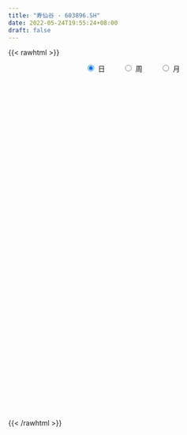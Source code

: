 ```yaml
---
title: "寿仙谷 - 603896.SH"
date: 2022-05-24T19:55:24+08:00
draft: false
---
```

{{< rawhtml >}}
    <div style="text-align: center">
        <label style="padding: 1rem;"><input style="margin-right: .5rem" type="radio" name="period" value="D" checked onclick="period_change(this)">日</label>
        <label style="padding: 1rem;"><input style="margin-right: .5rem" type="radio" name="period" value="W" onclick="period_change(this)">周</label>
        <label style="padding: 1rem;"><input style="margin-right: .5rem" type="radio" name="period" value="M" onclick="period_change(this)">月</label>
    </div>
    <div id="chart" style="height: 700px;"></div> 
    <script type="text/javascript">
        const D_v = [21038.14,14857.88,19804.87,9973.92,6530.99,8588.0,7435.3,7720.34,8377.67,26508.15,17517.61,12315.7,16897.78,13614.34,11119.36,11821.42,10082.28,9454.04,9178.13,7139.14,14518.01,9805.04,8668.85,9648.4,4405.68,5917.0,6183.08,4663.58,7151.41,11722.61,5922.0,21732.86,9904.08,38477.81,47360.59,33962.17,22218.57,30523.62,17806.87,30607.31,10136.1,12586.44,13497.65,11723.12,12598.47,16879.1,20312.58,32651.93,16925.25,15408.39,13194.82,16748.8,32709.37,18584.45,16212.2,16061.43,10084.18,9370.45,13820.94,12510.62,12892.08,8193.13,13985.91,12064.42,14930.0,9656.14,8881.92,11334.84,10402.05,4210.0,3950.0,6250.33,5882.21,13457.64,13028.72,6962.29,9255.85,12803.6,8585.6,4288.61,11464.96,9044.98,8424.0,7404.47,5882.14,12188.27,6751.48,8118.35,6839.0,8840.0,7349.22,4173.84,3146.82,4852.29,4844.35,6821.09,5189.07,3871.46,4735.85,5339.4,4447.57,5942.07,3425.63,7037.96,8817.65,5277.4,7514.15,4107.76,4861.0,6750.27,3692.37,2685.0,6394.68,19494.21,24714.22,16619.42,6731.29,8503.0,10371.42,5643.58,6993.0,4406.85,5247.0,5977.34,11764.26,12961.35,6632.89,17411.26,11406.77,8143.68,8451.33,9332.0,20793.68,7798.27,16386.94,10929.53,9118.59,18145.01,11359.96,14773.48,14449.51,16244.98,73296.03,72429.69,41972.91,40732.93,28900.26,17829.33,22634.81,41477.99,23653.88,23389.21,37362.79,35830.84,18914.46,15927.23,21241.42,39572.05,43795.57,68333.75,29492.59,28091.34,23393.42,28795.82,37895.55,21130.77,44164.56,24833.36,15614.05,25939.51,21536.11,24122.59,16281.74,14949.61,14284.12,14604.25,10881.33,24346.99,22373.25,12951.56,39113.53,16307.95,21457.33,11624.97,11624.79,8332.0,9961.17,10436.96,14206.67,18604.21,15171.82,17439.89,13085.39,11199.22,10516.0,15615.57,13096.85,20108.42,13834.79,21815.55,18104.46,17330.75,14075.0,9356.92,19850.58,19179.16,13743.88,9039.78,12560.75,11915.5,11993.35,11736.62,14979.91,8912.19,56044.19,26152.01,29660.53,37565.52,33933.33,43342.46,30212.8,20486.92,19747.65,10222.0,10739.05,12593.77,14661.4,10481.57,10170.52,17578.0,12964.0,17605.33,22027.45,16323.3,26734.31,27670.61,21203.11,16273.2,14114.66,13988.67,14989.74,12219.35,9459.3,8794.44,15171.96,9201.0,19066.04,16766.94,15972.06,13469.0]
const D_histogram = [0.0,0.016445812,0.0201615927,0.0093333663,-0.0233576205,-0.0572187698,-0.0937114164,-0.1322540221,-0.0970138465,0.0068922085,0.0433557231,0.0602091746,0.0536292224,0.0724384978,0.0667877978,0.1085807105,0.1087170437,0.0704656572,0.028983942,-0.0035624909,-0.0382838911,-0.0617078324,-0.0747804126,-0.1349137927,-0.150865608,-0.1790693031,-0.1554893235,-0.1389309727,-0.1602166311,-0.1069553168,-0.0987156262,0.0082615143,0.079128941,0.3283164791,0.5172182071,0.5883294947,0.5199165424,0.5042999786,0.4142307373,0.2468119246,0.1182596387,-0.008818601,-0.0504336364,-0.0604362261,-0.0729370074,-0.0013045643,0.0650638222,0.1742831435,0.1951097118,0.2043074985,0.1574055211,0.1157318168,0.1551989409,0.1537561734,0.2253144481,0.2509334221,0.206276664,0.1379503957,0.1825003404,0.1648595377,0.1279330901,0.1060899996,0.0805642293,0.0060214598,-0.1834186604,-0.3024228375,-0.3671605684,-0.4587486673,-0.4304930653,-0.3990975614,-0.3926354501,-0.3501908341,-0.2987452985,-0.2730302454,-0.3324531948,-0.3590414313,-0.4323986319,-0.441532131,-0.4491314522,-0.4320109676,-0.2914575796,-0.1415075463,-0.0455364663,0.0506032506,0.0721322744,0.1598373885,0.2074772486,0.2538381596,0.1898130875,0.1629085128,0.0767082878,0.0380968791,0.0127433391,-0.0074676321,-0.0495440703,-0.1036448989,-0.1149850287,-0.1337667534,-0.117632677,-0.0770008358,-0.038923174,-0.0132882756,0.0179122656,-0.0122546531,-0.0377946947,-0.0085937519,0.050853898,0.0941185156,0.0615779171,-0.0022323762,-0.0044342294,-0.0400095349,-0.0071163681,0.1480318493,0.3643167003,0.4299775194,0.442756777,0.4647460422,0.4928487045,0.421354727,0.3782913609,0.3391267623,0.291560614,0.2156686186,0.0859424109,0.0433121622,0.0254991722,0.0547493063,-0.003032225,-0.0478717633,-0.1204304373,-0.1284272477,-0.0946078385,-0.1165463283,-0.0450199534,0.0144329198,0.0140292414,0.0245992467,0.0459044169,-0.0230097928,-0.0382312228,-0.0099795165,0.2891218827,0.5106283224,0.7683652114,0.8344372797,0.7590576773,0.6629725791,0.6244441153,0.6583254179,0.6545431089,0.6245840632,0.6326099096,0.5138862196,0.4445770851,0.3514241574,0.1708274691,0.2329563926,0.2398548242,0.4620309673,0.3941769985,0.3329057842,0.1148404722,-0.0671626522,-0.1753872327,-0.305324287,-0.6360067629,-0.7399616884,-0.8357092034,-0.9678899037,-1.0123009857,-1.0825800998,-1.1112289213,-1.0848612589,-1.0701450197,-1.0291552076,-0.9900078521,-0.7865233045,-0.6210123032,-0.4591217372,-0.1288892474,0.0549901279,-0.0279141373,-0.0445182063,-0.0441217835,-0.0112919947,-0.0600225878,-0.0001908533,0.0237176927,-0.0814962481,-0.0864418515,-0.0995607119,-0.0071213983,0.0668780634,0.1074192348,0.233109361,0.265926508,0.2943657855,0.2751415115,0.0604973859,-0.0702359516,-0.0775446293,-0.0701127357,-0.1436544347,-0.3779998361,-0.5800103636,-0.5686001667,-0.4654820158,-0.2805098435,-0.0973245526,0.060043463,0.169869009,0.2916147016,0.3378419319,0.5894511671,0.6297865283,0.6975228804,0.7945237649,0.7504470477,0.4092238393,0.0914390922,-0.2277514966,-0.2982753537,-0.4191612044,-0.4762522117,-0.634145664,-0.6980789504,-0.7313624588,-0.741385404,-0.8775654591,-0.9490241433,-1.0920704037,-1.0383404798,-0.9115028569,-0.591528243,-0.302494291,-0.0256175324,0.1908927849,0.3309782557,0.4616511296,0.4521631114,0.4570382067,0.4217553322,0.4528116238,0.4194033326,0.3425562429,0.29150803,0.3020376906,0.3690680813,0.2661313693]
const D_fast = [0.0,0.020557265,0.0293134439,0.0208185591,-0.0177118328,-0.0658776746,-0.1257981753,-0.1974042865,-0.1864175726,-0.0807884654,-0.0334860201,-0.0015802749,0.0052470785,0.0421659784,0.0532122278,0.1221503181,0.1494659122,0.12883094,0.0945952103,0.0611581547,0.0168657818,-0.0219851176,-0.053752801,-0.1476146292,-0.2012828465,-0.2742538675,-0.2895462187,-0.3077206111,-0.3690604272,-0.3425379421,-0.3589771581,-0.249934639,-0.1592849771,0.1719816808,0.4901879606,0.7083816219,0.7699478052,0.880406236,0.8938946791,0.7881788475,0.6891914713,0.5599085814,0.5056851368,0.4805734906,0.4498384574,0.5211447595,0.6037791015,0.7565692087,0.8261732049,0.8864478662,0.8788972691,0.8661565189,0.9444233783,0.9814196542,1.1093065409,1.1976588704,1.2045712783,1.1707326089,1.2609076388,1.2844817204,1.2795385454,1.2842179548,1.2788332418,1.2057958372,0.9705010519,0.7758911655,0.6193632924,0.4130880267,0.3337203624,0.265341476,0.1736447248,0.1285416323,0.1053008432,0.062758335,-0.0797779132,-0.1961265074,-0.3775833661,-0.4970998979,-0.6169820821,-0.7078643395,-0.6401753463,-0.5256021996,-0.4410152363,-0.3322247067,-0.2926626142,-0.164998153,-0.0654889808,0.0443314701,0.0277596699,0.0415822234,-0.0254409296,-0.0545281186,-0.0766958238,-0.098773703,-0.1532361588,-0.2332482121,-0.2733345991,-0.3255580122,-0.338832105,-0.3174504727,-0.2891036045,-0.2667907749,-0.2311121674,-0.2643427494,-0.2993314646,-0.2722789598,-0.2001178354,-0.1333235889,-0.1504697081,-0.2148380954,-0.218148506,-0.2637261952,-0.2326121204,-0.0404559408,0.2669080853,0.4400632843,0.5635317361,0.7017075119,0.8530223503,0.8868670545,0.9383765287,0.9839936207,1.0093176258,0.9873427851,0.8791021802,0.847299972,0.835861775,0.8787992357,0.8202596482,0.7634521691,0.6607858858,0.6206822634,0.630849713,0.5797746411,0.6400460277,0.7031071308,0.7062107628,0.7229305797,0.7557118542,0.6810451962,0.6562659606,0.6820227878,1.0534046577,1.4025681779,1.8523963697,2.127077758,2.2414625749,2.3111206215,2.4287031866,2.6271658437,2.7870193118,2.9132062819,3.0793846057,3.0891324707,3.1309676074,3.125670719,2.987780898,3.1081489197,3.1750110572,3.5126949422,3.543385223,3.5653404548,3.3759852608,3.1771914734,3.0251200847,2.8188519587,2.329167792,2.0402224445,1.7355476286,1.3613944524,1.0639081239,0.7229839848,0.416527933,0.1716802807,-0.0811397351,-0.2974387248,-0.5057933324,-0.4989396109,-0.4886816854,-0.4415715536,-0.1435613757,0.0540655315,-0.035817268,-0.0635508886,-0.0741849116,-0.0441781216,-0.1079143616,-0.0481303404,-0.0182923712,-0.143880374,-0.1704364403,-0.2084454787,-0.1177865147,-0.0270675371,0.040328443,0.2242959095,0.3235946834,0.4256254074,0.4751865112,0.2756667321,0.1273744067,0.1006795717,0.0905832813,-0.0188720263,-0.3477173867,-0.6947305051,-0.82547035,-0.838722703,-0.7238779916,-0.5650238389,-0.3926449575,-0.2403521592,-0.0457027912,0.0849849221,0.4839569491,0.6817389423,0.9238560146,1.2194878403,1.363022885,1.1241056365,0.8291806624,0.4530521994,0.3079595039,0.0822833521,-0.0938707082,-0.4103005764,-0.6487536004,-0.8648777236,-1.0602470198,-1.4158184397,-1.7245331596,-2.140597021,-2.346452217,-2.4474903083,-2.2753977552,-2.061987376,-1.7915150005,-1.5272814869,-1.3044514522,-1.0583657959,-0.9548130362,-0.8356783893,-0.7655224307,-0.6212632332,-0.5498206912,-0.5410287202,-0.5191999256,-0.4331608423,-0.2738634313,-0.310267301]
const D_slow = [0.0,0.004111453,0.0091518512,0.0114851927,0.0056457876,-0.0086589048,-0.0320867589,-0.0651502644,-0.0894037261,-0.0876806739,-0.0768417432,-0.0617894495,-0.0483821439,-0.0302725194,-0.01357557,0.0135696076,0.0407488685,0.0583652828,0.0656112683,0.0647206456,0.0551496729,0.0397227148,0.0210276116,-0.0127008366,-0.0504172385,-0.0951845643,-0.1340568952,-0.1687896384,-0.2088437962,-0.2355826253,-0.2602615319,-0.2581961533,-0.2384139181,-0.1563347983,-0.0270302465,0.1200521272,0.2500312628,0.3761062574,0.4796639417,0.5413669229,0.5709318326,0.5687271823,0.5561187732,0.5410097167,0.5227754648,0.5224493238,0.5387152793,0.5822860652,0.6310634931,0.6821403677,0.721491748,0.7504247022,0.7892244374,0.8276634808,0.8839920928,0.9467254483,0.9982946143,1.0327822132,1.0784072983,1.1196221827,1.1516054553,1.1781279552,1.1982690125,1.1997743774,1.1539197123,1.078314003,0.9865238609,0.871836694,0.7642134277,0.6644390374,0.5662801749,0.4787324663,0.4040461417,0.3357885804,0.2526752816,0.1629149238,0.0548152659,-0.0555677669,-0.1678506299,-0.2758533718,-0.3487177667,-0.3840946533,-0.3954787699,-0.3828279573,-0.3647948887,-0.3248355415,-0.2729662294,-0.2095066895,-0.1620534176,-0.1213262894,-0.1021492175,-0.0926249977,-0.0894391629,-0.0913060709,-0.1036920885,-0.1296033132,-0.1583495704,-0.1917912588,-0.221199428,-0.240449637,-0.2501804305,-0.2535024994,-0.249024433,-0.2520880962,-0.2615367699,-0.2636852079,-0.2509717334,-0.2274421045,-0.2120476252,-0.2126057193,-0.2137142766,-0.2237166603,-0.2254957524,-0.18848779,-0.097408615,0.0100857649,0.1207749591,0.2369614697,0.3601736458,0.4655123276,0.5600851678,0.6448668584,0.7177570118,0.7716741665,0.7931597692,0.8039878098,0.8103626028,0.8240499294,0.8232918732,0.8113239323,0.781216323,0.7491095111,0.7254575515,0.6963209694,0.6850659811,0.688674211,0.6921815214,0.698331333,0.7098074373,0.7040549891,0.6944971834,0.6920023042,0.7642827749,0.8919398555,1.0840311584,1.2926404783,1.4824048976,1.6481480424,1.8042590712,1.9688404257,2.1324762029,2.2886222187,2.4467746961,2.575246251,2.6863905223,2.7742465616,2.8169534289,2.8751925271,2.9351562331,3.0506639749,3.1492082245,3.2324346706,3.2611447886,3.2443541256,3.2005073174,3.1241762457,2.9651745549,2.7801841328,2.571256832,2.3292843561,2.0762091096,1.8055640847,1.5277568544,1.2565415396,0.9890052847,0.7317164828,0.4842145198,0.2875836936,0.1323306178,0.0175501835,-0.0146721283,-0.0009245964,-0.0079031307,-0.0190326823,-0.0300631281,-0.0328861268,-0.0478917738,-0.0479394871,-0.0420100639,-0.0623841259,-0.0839945888,-0.1088847668,-0.1106651164,-0.0939456005,-0.0670907918,-0.0088134515,0.0576681755,0.1312596218,0.2000449997,0.2151693462,0.1976103583,0.178224201,0.160696017,0.1247824084,0.0302824493,-0.1147201416,-0.2568701832,-0.3732406872,-0.4433681481,-0.4676992862,-0.4526884205,-0.4102211682,-0.3373174928,-0.2528570098,-0.105494218,0.051952414,0.2263331341,0.4249640754,0.6125758373,0.7148817971,0.7377415702,0.680803696,0.6062348576,0.5014445565,0.3823815036,0.2238450876,0.04932535,-0.1335152647,-0.3188616157,-0.5382529805,-0.7755090163,-1.0485266173,-1.3081117372,-1.5359874514,-1.6838695122,-1.759493085,-1.7658974681,-1.7181742718,-1.6354297079,-1.5200169255,-1.4069761476,-1.292716596,-1.1872777629,-1.074074857,-0.9692240238,-0.8835849631,-0.8107079556,-0.7351985329,-0.6429315126,-0.5763986703]
const D_data = [['2021-05-13', 36.0531, 37.4112, 35.9441, 37.8573],['2021-05-14', 37.4905, 37.6689, 36.9354, 37.8374],['2021-05-17', 37.431, 37.5797, 36.9255, 37.9465],['2021-05-18', 37.3021, 37.3914, 36.8759, 37.7482],['2021-05-19', 37.3715, 36.9948, 36.9948, 37.55],['2021-05-20', 37.1931, 36.7669, 36.3902, 37.5202],['2021-05-21', 37.0642, 36.4794, 36.2613, 37.2228],['2021-05-24', 36.4794, 36.1523, 36.0432, 36.4794],['2021-05-25', 36.2811, 36.9651, 36.1027, 37.203],['2021-05-26', 36.9651, 38.1547, 36.7272, 38.6602],['2021-05-27', 38.1547, 37.6987, 37.5301, 38.5413],['2021-05-28', 37.6491, 37.6293, 37.3815, 37.8474],['2021-05-31', 37.4707, 37.4013, 36.8957, 38.0159],['2021-06-01', 37.5698, 37.7978, 37.4508, 38.5413],['2021-06-02', 37.8176, 37.5797, 37.4211, 38.0952],['2021-06-03', 37.55, 38.343, 37.2328, 38.343],['2021-06-04', 38.224, 38.0258, 37.8275, 38.3926],['2021-06-07', 38.0258, 37.5202, 37.3418, 38.0258],['2021-06-08', 37.7879, 37.3121, 37.0543, 37.8077],['2021-06-09', 37.5401, 37.2427, 36.9849, 37.5797],['2021-06-10', 37.2427, 37.0246, 36.6281, 37.3121],['2021-06-11', 37.2228, 36.975, 36.9155, 37.5301],['2021-06-15', 36.9453, 36.9552, 36.6975, 37.094],['2021-06-16', 36.9155, 36.0829, 35.9837, 36.9155],['2021-06-17', 36.1622, 36.3109, 35.8846, 36.41],['2021-06-18', 36.1721, 35.8945, 35.7359, 36.3604],['2021-06-21', 35.9837, 36.3803, 35.5476, 36.4794],['2021-06-22', 36.6776, 36.2613, 36.0829, 36.6776],['2021-06-23', 36.3505, 35.6269, 35.3989, 36.3505],['2021-06-24', 35.5872, 36.5091, 35.2601, 36.9948],['2021-06-25', 36.4992, 35.9936, 35.7954, 36.5884],['2021-06-28', 35.9936, 37.4707, 35.8747, 38.2637],['2021-06-29', 37.322, 37.5004, 37.0841, 38.1249],['2021-06-30', 37.49, 40.74, 37.3, 41.18],['2021-07-01', 40.0, 41.5, 39.8, 43.08],['2021-07-02', 41.56, 41.18, 40.76, 42.87],['2021-07-05', 40.75, 39.91, 39.1, 41.03],['2021-07-06', 39.82, 40.8, 39.06, 41.53],['2021-07-07', 40.75, 40.01, 39.68, 40.75],['2021-07-08', 40.01, 38.68, 37.77, 40.19],['2021-07-09', 38.33, 38.59, 37.9, 38.94],['2021-07-12', 38.95, 38.04, 37.86, 38.97],['2021-07-13', 38.18, 38.71, 37.6, 38.85],['2021-07-14', 38.6, 39.0, 38.4, 39.19],['2021-07-15', 39.39, 38.93, 38.51, 39.39],['2021-07-16', 38.98, 40.19, 38.55, 40.53],['2021-07-19', 39.99, 40.6, 39.97, 41.07],['2021-07-20', 40.59, 41.79, 39.86, 42.19],['2021-07-21', 41.4, 41.27, 41.08, 42.19],['2021-07-22', 41.4, 41.46, 40.02, 41.48],['2021-07-23', 41.1, 40.9, 40.64, 41.66],['2021-07-26', 41.0, 40.94, 39.36, 41.2],['2021-07-27', 40.64, 42.17, 40.13, 43.83],['2021-07-28', 42.49, 42.0, 40.6, 43.11],['2021-07-29', 41.82, 43.38, 41.76, 43.47],['2021-07-30', 43.0, 43.39, 42.85, 44.44],['2021-08-02', 43.02, 42.78, 42.46, 43.45],['2021-08-03', 42.7, 42.46, 42.01, 43.24],['2021-08-04', 42.3, 44.09, 42.01, 44.49],['2021-08-05', 44.03, 43.68, 43.5, 45.2],['2021-08-06', 43.8, 43.57, 42.56, 43.89],['2021-08-09', 43.65, 43.86, 43.08, 43.99],['2021-08-10', 43.98, 43.93, 43.3, 44.79],['2021-08-11', 43.81, 43.25, 42.65, 44.39],['2021-08-12', 42.85, 41.19, 40.92, 43.45],['2021-08-13', 41.76, 41.2, 40.42, 41.78],['2021-08-16', 41.27, 41.26, 40.79, 42.2],['2021-08-17', 41.11, 40.3, 40.18, 41.32],['2021-08-18', 40.36, 41.39, 40.11, 41.86],['2021-08-19', 41.8, 41.36, 41.02, 41.8],['2021-08-20', 41.32, 40.92, 40.58, 41.5],['2021-08-23', 41.0, 41.28, 40.56, 41.68],['2021-08-24', 41.49, 41.45, 40.98, 41.63],['2021-08-25', 42.75, 41.16, 40.99, 42.97],['2021-08-26', 41.05, 39.8, 39.58, 41.47],['2021-08-27', 39.79, 39.73, 39.33, 40.28],['2021-08-30', 39.74, 38.57, 38.4, 39.74],['2021-08-31', 38.78, 38.8, 38.25, 39.45],['2021-09-01', 38.95, 38.4, 37.67, 38.95],['2021-09-02', 38.62, 38.35, 38.18, 38.79],['2021-09-03', 38.64, 39.99, 38.4, 40.1],['2021-09-06', 39.98, 40.67, 39.76, 41.04],['2021-09-07', 40.67, 40.53, 40.21, 41.28],['2021-09-08', 40.74, 41.0, 40.25, 41.16],['2021-09-09', 41.14, 40.38, 40.38, 41.14],['2021-09-10', 40.33, 41.55, 40.33, 42.02],['2021-09-13', 41.57, 41.52, 41.01, 41.96],['2021-09-14', 41.89, 41.91, 41.25, 42.39],['2021-09-15', 41.91, 40.63, 40.55, 42.28],['2021-09-16', 40.91, 40.97, 40.6, 41.89],['2021-09-17', 41.45, 40.0, 39.76, 41.45],['2021-09-22', 39.98, 40.29, 39.77, 40.67],['2021-09-23', 40.28, 40.29, 40.0, 40.87],['2021-09-24', 40.77, 40.22, 39.71, 40.79],['2021-09-27', 40.27, 39.74, 39.3, 40.27],['2021-09-28', 39.99, 39.25, 38.73, 39.99],['2021-09-29', 39.35, 39.5, 38.5, 39.75],['2021-09-30', 39.89, 39.2, 38.9, 39.89],['2021-10-08', 39.26, 39.5, 39.02, 40.11],['2021-10-11', 39.59, 39.85, 39.5, 40.69],['2021-10-12', 39.9, 39.95, 39.61, 40.48],['2021-10-13', 40.16, 39.91, 39.43, 40.3],['2021-10-14', 39.81, 40.1, 39.62, 40.33],['2021-10-15', 40.06, 39.3, 38.9, 40.46],['2021-10-18', 39.32, 39.15, 38.62, 39.61],['2021-10-19', 39.14, 39.79, 39.01, 40.05],['2021-10-20', 40.12, 40.39, 39.58, 40.79],['2021-10-21', 40.25, 40.49, 40.12, 41.19],['2021-10-22', 40.49, 39.6, 39.43, 40.57],['2021-10-25', 39.5, 38.94, 38.6, 39.6],['2021-10-26', 38.99, 39.5, 38.68, 39.5],['2021-10-27', 39.7, 38.93, 38.72, 39.7],['2021-10-28', 38.81, 39.73, 38.81, 39.84],['2021-10-29', 40.02, 41.8, 39.83, 42.24],['2021-11-01', 41.8, 43.76, 41.78, 44.39],['2021-11-02', 43.9, 42.95, 42.48, 44.4],['2021-11-03', 42.95, 42.86, 42.4, 43.7],['2021-11-04', 42.75, 43.46, 42.69, 44.02],['2021-11-05', 43.25, 44.1, 43.19, 44.46],['2021-11-08', 44.43, 43.16, 42.93, 44.54],['2021-11-09', 43.16, 43.6, 42.59, 44.02],['2021-11-10', 43.57, 43.8, 42.91, 44.14],['2021-11-11', 43.88, 43.81, 43.17, 44.04],['2021-11-12', 44.12, 43.43, 43.01, 44.45],['2021-11-15', 43.5, 42.43, 42.15, 43.78],['2021-11-16', 42.55, 43.22, 42.43, 43.5],['2021-11-17', 43.0, 43.51, 42.73, 43.51],['2021-11-18', 43.74, 44.28, 43.11, 44.99],['2021-11-19', 44.25, 43.25, 42.72, 44.79],['2021-11-22', 43.25, 43.23, 42.4, 44.8],['2021-11-23', 43.38, 42.61, 42.42, 43.38],['2021-11-24', 42.52, 43.21, 42.33, 43.3],['2021-11-25', 43.18, 43.82, 42.93, 45.36],['2021-11-26', 43.7, 43.17, 42.65, 43.79],['2021-11-29', 43.16, 44.51, 43.12, 44.8],['2021-11-30', 44.8, 44.8, 44.2, 45.2],['2021-12-01', 45.0, 44.32, 44.06, 45.0],['2021-12-02', 44.25, 44.6, 44.21, 45.69],['2021-12-03', 44.7, 44.95, 44.5, 45.19],['2021-12-06', 45.0, 43.8, 43.41, 45.3],['2021-12-07', 43.81, 44.32, 43.4, 44.4],['2021-12-08', 44.27, 44.98, 44.23, 45.44],['2021-12-09', 44.98, 49.48, 44.98, 49.48],['2021-12-10', 49.86, 50.36, 49.0, 51.36],['2021-12-13', 50.2, 52.77, 50.2, 53.8],['2021-12-14', 53.13, 52.06, 51.5, 53.18],['2021-12-15', 51.91, 51.1, 50.35, 52.34],['2021-12-16', 51.09, 51.17, 50.59, 51.58],['2021-12-17', 51.6, 52.29, 50.8, 52.68],['2021-12-20', 52.25, 53.97, 52.0, 55.3],['2021-12-21', 53.7, 54.4, 53.2, 55.26],['2021-12-22', 54.5, 54.81, 53.75, 55.79],['2021-12-23', 55.05, 56.07, 54.84, 56.6],['2021-12-24', 56.3, 55.0, 52.5, 57.0],['2021-12-27', 54.83, 55.87, 54.2, 56.04],['2021-12-28', 55.67, 55.84, 54.67, 56.38],['2021-12-29', 55.72, 54.61, 54.57, 56.39],['2021-12-30', 54.49, 57.9, 54.37, 58.79],['2021-12-31', 58.17, 58.0, 56.66, 60.18],['2022-01-04', 57.8, 62.03, 57.8, 63.33],['2022-01-05', 61.38, 59.6, 58.6, 61.38],['2022-01-06', 59.35, 60.08, 59.0, 61.47],['2022-01-07', 60.0, 58.0, 57.88, 60.0],['2022-01-10', 58.0, 57.85, 57.69, 59.57],['2022-01-11', 57.67, 58.35, 57.33, 59.38],['2022-01-12', 58.15, 57.69, 57.01, 59.0],['2022-01-13', 57.5, 53.98, 53.67, 57.57],['2022-01-14', 53.98, 55.5, 53.4, 56.24],['2022-01-17', 55.44, 54.81, 54.51, 56.6],['2022-01-18', 54.78, 53.36, 52.85, 55.5],['2022-01-19', 53.45, 53.5, 52.57, 54.0],['2022-01-20', 53.42, 52.3, 51.81, 55.18],['2022-01-21', 52.3, 51.91, 50.81, 52.99],['2022-01-24', 51.55, 51.91, 50.28, 51.91],['2022-01-25', 51.4, 51.17, 50.11, 52.5],['2022-01-26', 51.18, 50.93, 50.0, 51.86],['2022-01-27', 51.0, 50.4, 50.12, 51.73],['2022-01-28', 51.5, 52.46, 50.58, 54.15],['2022-02-07', 52.9, 52.45, 52.32, 53.48],['2022-02-08', 52.42, 52.87, 52.21, 53.39],['2022-02-09', 52.79, 56.08, 52.62, 56.5],['2022-02-10', 56.08, 55.61, 55.23, 57.49],['2022-02-11', 55.56, 52.55, 52.18, 55.68],['2022-02-14', 52.5, 53.08, 52.0, 54.0],['2022-02-15', 52.99, 53.21, 52.03, 54.1],['2022-02-16', 53.62, 53.68, 52.4, 54.39],['2022-02-17', 53.66, 52.58, 52.01, 53.67],['2022-02-18', 52.75, 53.94, 52.18, 54.36],['2022-02-21', 53.94, 53.72, 52.65, 54.66],['2022-02-22', 53.46, 51.85, 50.78, 53.48],['2022-02-23', 51.75, 52.73, 51.52, 53.58],['2022-02-24', 52.46, 52.49, 51.8, 54.54],['2022-02-25', 52.73, 53.97, 52.68, 54.95],['2022-02-28', 55.0, 54.2, 53.77, 55.18],['2022-03-01', 54.71, 54.15, 52.88, 54.78],['2022-03-02', 54.0, 55.8, 53.17, 55.88],['2022-03-03', 55.79, 55.27, 55.1, 56.28],['2022-03-04', 55.02, 55.62, 54.8, 56.39],['2022-03-07', 55.31, 55.3, 54.46, 56.5],['2022-03-08', 55.3, 52.38, 52.12, 55.79],['2022-03-09', 53.3, 52.52, 50.59, 53.65],['2022-03-10', 53.0, 53.66, 53.0, 54.96],['2022-03-11', 53.18, 53.81, 52.56, 54.82],['2022-03-14', 54.02, 52.55, 52.53, 54.2],['2022-03-15', 52.48, 49.5, 49.13, 52.48],['2022-03-16', 49.5, 48.33, 46.42, 50.49],['2022-03-17', 48.89, 50.0, 48.4, 51.0],['2022-03-18', 50.08, 51.0, 49.83, 51.15],['2022-03-21', 51.9, 52.45, 51.35, 52.8],['2022-03-22', 52.45, 53.21, 51.81, 53.96],['2022-03-23', 53.95, 53.73, 52.89, 54.5],['2022-03-24', 53.62, 53.89, 53.27, 54.64],['2022-03-25', 54.17, 54.8, 53.77, 56.1],['2022-03-28', 54.8, 54.52, 53.14, 55.2],['2022-03-29', 54.73, 58.25, 53.67, 59.19],['2022-03-30', 57.95, 56.88, 56.16, 58.16],['2022-03-31', 56.94, 58.07, 56.63, 58.68],['2022-04-01', 57.56, 59.53, 56.98, 60.35],['2022-04-06', 60.0, 58.6, 57.27, 60.45],['2022-04-07', 59.0, 54.39, 53.48, 59.0],['2022-04-08', 54.83, 53.2, 52.01, 54.88],['2022-04-11', 52.5, 51.5, 51.38, 53.35],['2022-04-12', 51.31, 53.44, 50.81, 54.18],['2022-04-13', 53.42, 52.08, 51.71, 53.48],['2022-04-14', 52.2, 52.1, 51.4, 52.7],['2022-04-15', 52.1, 49.85, 49.8, 52.1],['2022-04-18', 49.97, 49.91, 48.51, 50.19],['2022-04-19', 50.0, 49.45, 49.0, 50.97],['2022-04-20', 49.4, 49.0, 48.68, 50.19],['2022-04-21', 48.55, 46.31, 46.12, 48.94],['2022-04-22', 46.18, 45.73, 44.96, 46.42],['2022-04-25', 45.4, 43.3, 42.8, 45.98],['2022-04-26', 43.49, 44.5, 42.68, 45.5],['2022-04-27', 44.24, 44.92, 42.0, 45.25],['2022-04-28', 44.75, 47.72, 44.42, 48.48],['2022-04-29', 47.52, 48.38, 47.02, 50.3],['2022-05-05', 48.18, 49.38, 47.95, 50.0],['2022-05-06', 48.38, 49.78, 47.88, 49.86],['2022-05-09', 49.64, 49.76, 48.5, 50.2],['2022-05-10', 49.62, 50.47, 48.81, 50.54],['2022-05-11', 50.24, 49.2, 49.16, 51.14],['2022-05-12', 48.91, 49.54, 48.91, 49.89],['2022-05-13', 49.83, 49.13, 48.72, 50.36],['2022-05-16', 49.61, 50.14, 49.35, 50.79],['2022-05-17', 50.03, 49.53, 48.0, 50.03],['2022-05-18', 49.49, 48.86, 48.25, 49.74],['2022-05-19', 48.57, 48.97, 48.35, 50.3],['2022-05-20', 48.95, 49.76, 48.66, 50.35],['2022-05-23', 49.96, 50.85, 49.75, 51.2],['2022-05-24', 50.88, 48.79, 48.5, 50.9]]
const W_v = [204222.47,178233.48,155431.5,205469.54,107686.58,137830.41,168160.45,269264.62,138782.28,111247.88,102656.38,133862.05,383057.97,337989.95,399558.2999999999,359297.64,263663.15,303518.14,175193.83,140018.94,127262.4,127274.41,127198.62,151198.03,73706.71,110572.41,115789.13,88512.49,51604.24,63904.84,33347.5,18110.77,114623.55,118908.5,77420.36,115995.77,71453.23,126504.05,140790.61,67642.85,98491.43,81324.31,165343.32,146271.43,230794.46,281598.49,156540.7,114549.15,111790.54,101276.61,88710.17,87962.47,63384.08,79685.9,66994.88,65825.48,47973.36,40734.31,45107.88,45111.61,31685.83,42057.71,27398.85,48794.82,49128.8,54489.2,49769.9,54421.01,115366.84,82495.71,55714.62,51872.39,34207.29,27810.27,29713.54,17763.36,64625.16,61397.43,30919.58,44710.61,99780.06,163633.69,154835.53,117098.9,103513.15,167178.25,497177.8699999999,225100.39,235393.99,135816.68,105148.25,34622.38,105621.33,140169.18,101096.68,40377.95,49394.7,46320.11,58881.89,57319.88,68914.63,49588.0,44483.59,43586.76,39945.14,45097.98,77184.81,77827.59,107694.87,50179.74,57500.55,40818.69,42738.1,9084.5,31555.43,40093.66,41684.04,60042.51,24237.56,26008.36,37334.88,25343.77,25188.12,25872.37,67452.06,31667.4,39713.38,70936.55,34929.98,66058.77,99497.91,48769.33,72894.95,61711.1,75219.03,48817.04,51582.05,42085.73,53018.31,77366.65,56789.99,51281.95,67840.09,30659.95,42862.98,42177.27,71028.96,90500.79,86066.16,106134.79,96622.25,139081.53,148517.46,159748.65,221620.63,165840.11,137914.94,98174.46,97604.26,72196.18,94441.7,104418.0,113113.25,51938.68,72166.64,18397.35,70991.71,35138.54,109872.59,148480.96,119374.68,86473.09,67354.02,68650.74,124655.5,81209.97,172916.3,84820.46,118400.92,61166.12,68622.03,61560.38,59255.53,32856.18,16527.78,64240.21,43049.0,33720.75,38305.3,28433.46,32351.95,24890.68,37046.55,52075.52,66610.42,18840.34,78341.34,52333.08,72439.47,63535.18,50094.36,28639.93,35642.68,151437.51,111292.47,67284.78,98492.97,100316.25,58678.27,58829.6,38778.81,45581.19,46398.62,42943.86,37898.05,12172.95,20725.97,4735.85,26192.63,30577.96,39016.53,66939.35,28267.77,60176.53,54518.96,65940.03,191193.69,152070.24,161714.71,139450.73,149311.1,156820.06,103494.0,79066.3,112203.62,51979.89,78507.98,70536.06,85160.55,71170.32,63186.13,158334.44,107488.59,73789.39,65855.49,110361.0,37476.31,64771.72,69000.38,29441.06]
const W_histogram = [0.0,-0.3502887749,-0.5611862849,-0.5957682921,-0.688420914,-0.585551685,-0.4321441803,-0.2059348582,-0.0091098774,0.0150533175,0.1632160613,0.2703771339,0.7836178843,1.2700172815,2.0361537144,2.4132622114,2.7449091928,3.136854051,2.5640242774,1.9333311119,1.1189528841,0.6737752357,0.5985738152,0.5904185977,0.4818974707,0.1964415593,-0.0989052268,-0.4928633162,-1.0584330499,-1.5778048698,-1.9360813437,-1.9953573381,-1.7341623648,-1.2385929321,-1.1165959841,-1.2091252289,-1.0318885596,-0.652346542,-0.4924675423,-0.5936631394,-0.3446336705,-0.1935477934,-0.0075434324,0.0670563161,0.469945252,0.6381664632,0.6965992331,0.4869686998,0.0685357167,-0.0815167554,-0.3592588818,-0.3672257994,-0.4196584782,-0.6172099586,-1.1414412714,-1.3292500028,-1.5073077127,-1.4897155856,-1.3594205483,-1.3389987077,-1.3438975115,-1.2428822575,-1.0698781779,-1.1579692289,-1.2709562287,-1.1724011856,-0.951184725,-0.8343377322,-0.5235131821,-0.3381852092,-0.311176819,-0.2526039875,-0.1823259703,-0.1222495311,-0.0732950122,0.0152884821,0.2363001461,0.3309432134,0.3592808725,0.430585519,0.6022592348,1.0609235816,1.3417924183,1.5108054353,1.6091867594,2.2964527039,2.2676482238,2.1492270784,1.8072304942,1.6633080874,1.312966777,1.057028395,0.7565169298,0.6362366871,0.3230297095,0.1253916862,-0.2886954647,-0.4476514706,-0.3908647882,-0.3441795067,-0.2349061164,-0.2277643542,-0.3713031482,-0.4272796799,-0.4413326516,-0.5785183184,-0.4014970393,-0.2957288252,-0.4537206862,-0.4835358799,-0.4484588368,-0.4409805357,-0.5507450253,-0.6507810572,-0.6368156403,-0.6705967545,-0.5398840423,-0.5059332813,-0.4383225107,-0.454593273,-0.3597789089,-0.3000463492,-0.2635053535,-0.2115829736,-0.0498257244,0.0705931728,0.1636318429,0.2992125445,0.343742511,0.4423896652,0.4201200157,0.3179004197,0.3207304304,0.1842820848,0.2083599658,0.0789868179,-0.0550232243,-0.1554330198,-0.1086261174,-0.016093268,0.022217526,-0.0023832037,-0.0832256863,-0.125566697,-0.1587559933,-0.12164915,-0.0167186481,0.161693388,0.2998981346,0.4479927686,0.7181248947,0.9072431098,0.9431401566,1.0156161355,1.0637808728,1.330257721,1.4451762907,1.3501328547,1.2886080845,1.1825907666,0.9180675956,0.704512073,0.5830987003,0.3517769517,0.3171918866,0.222293779,0.0769766993,-0.0988304116,0.1452435837,0.3888488811,0.4432670271,0.5005046579,0.4161946834,0.4357856623,0.2704904508,0.047342697,-0.7584466374,-1.2357592387,-1.4084941746,-1.5248282998,-1.4102474709,-1.3302264124,-1.1091842592,-0.9397660019,-0.7967888277,-0.7873997653,-0.8148984053,-0.8805598966,-0.7862897867,-0.6512336536,-0.5329043606,-0.3984131312,-0.2858759818,-0.0854269246,-0.0110039114,0.0577332045,0.1476406711,0.1255735144,0.1834884653,0.2400002189,0.1997597224,0.0986355857,0.0397063631,0.3348823646,0.3394961012,0.4283714106,0.5076271851,0.6891373592,0.7762340599,0.6350842345,0.4902046474,0.2913907957,0.1610656163,0.1630955331,0.0491319862,-0.0187145759,-0.1331905253,-0.1863489685,-0.2297722382,-0.2323848408,-0.0874979378,0.1488247789,0.2401916016,0.2666364883,0.2567773266,0.3427959315,0.7152764439,1.0240639565,1.3241865081,1.6186341434,1.6989472335,1.4774183903,1.00538519,0.6629991242,0.3889545794,0.2541875006,0.1264101848,0.112808716,-0.0495827631,-0.3604247631,-0.3253615835,-0.0152378163,-0.2547572337,-0.6354690657,-1.1324112631,-1.2415272923,-1.1787837381,-1.1397505714,-1.0333404677,-0.9900310688]
const W_fast = [0.0,-0.4378609687,-0.7890550499,-0.97257913,-1.2373369805,-1.2808556727,-1.2354842131,-1.0607586055,-0.8662110941,-0.8382845699,-0.6493178108,-0.4745624546,0.2345827669,1.0384864844,2.3136613459,3.2940853958,4.3119596754,5.4881180463,5.5562943421,5.4089339546,4.8742939478,4.5975601082,4.6720021416,4.8114515735,4.8234048142,4.5870592926,4.2669861998,3.7498122814,2.9196342852,2.0058112479,1.163514438,0.6053991091,0.4330534912,0.6189746909,0.4618226429,0.0670120909,-0.0137233797,0.2027320024,0.2394941165,-0.0101172655,0.1527537858,0.2554527145,0.4395712175,0.5309350449,1.0513102939,1.3790731209,1.611655699,1.5237673407,1.1224682867,0.9520366259,0.584479779,0.4847064115,0.3273591131,-0.0244948569,-0.8340864875,-1.3542077196,-1.9090923577,-2.263929127,-2.4734892268,-2.7878170632,-3.1286902448,-3.3383955552,-3.43286102,-3.8104443782,-4.2411704352,-4.4357156886,-4.4522954092,-4.5440328494,-4.3640865949,-4.2633049243,-4.3140907388,-4.3186689042,-4.2939723795,-4.2644583231,-4.2338275573,-4.1414219424,-3.861335242,-3.6839563713,-3.5657984941,-3.3868474678,-3.0646089433,-2.3407137011,-1.7243967598,-1.177682384,-0.6770043701,0.5843747504,1.1224823263,1.5413679504,1.6511789898,1.9230836049,1.9009839887,1.9093027055,1.7979204727,1.8366994017,1.6042498515,1.4379597498,0.9516987328,0.6808298592,0.6399003445,0.6005407493,0.6510876106,0.6012882841,0.3649237032,0.2021272514,0.0777411168,-0.2040741295,-0.1274271103,-0.0955911025,-0.3670131351,-0.5177122987,-0.5947499648,-0.6975167976,-0.9449675435,-1.2076988397,-1.3529373329,-1.5543676357,-1.5586259341,-1.6511584934,-1.6931283504,-1.8230474311,-1.8181777941,-1.8334568217,-1.8627921644,-1.8637655279,-1.7144647098,-1.5763975195,-1.4424508886,-1.2320670509,-1.1016014567,-0.8923568862,-0.8095965317,-0.8323410229,-0.7493284045,-0.8397062289,-0.7635383564,-0.8731647999,-1.0209306482,-1.1601986986,-1.1405483256,-1.0520387931,-1.0081736177,-1.0333701484,-1.1350190525,-1.2087517374,-1.2816300321,-1.2749354762,-1.1741846364,-0.9553492533,-0.742169973,-0.4820771469,-0.0324137971,0.3835151954,0.6551972814,0.9815772942,1.2956872496,1.8947285281,2.3709411705,2.6134309481,2.8740581991,3.0636885729,3.0286823008,2.9912547965,3.0156160988,2.8722385881,2.9169514947,2.8776268318,2.7515539269,2.5510392131,2.8314241044,3.172241622,3.3374765247,3.5198403201,3.5395790164,3.6681164108,3.570443812,3.3591317325,2.3637307388,1.5774783278,1.0526198483,0.5550786481,0.3170976093,0.0645620647,0.0083081531,-0.05721509,-0.1134351228,-0.3008960017,-0.532119243,-0.8179207086,-0.9202230452,-0.9479753256,-0.9628721228,-0.9279841761,-0.8869160222,-0.7078236962,-0.6361516608,-0.5529812437,-0.4261636093,-0.4168373874,-0.3130503203,-0.1965385119,-0.1868390778,-0.263304318,-0.3123069499,0.0665896428,0.1560774047,0.3520455667,0.5582081374,0.9120026514,1.1931578671,1.2107791003,1.1884506751,1.0624845222,0.9724257469,1.015229547,0.9135489966,0.8410237905,0.6932502098,0.5935045245,0.4926381953,0.4319293824,0.554941801,0.8284707125,0.9798854355,1.0729894444,1.1273246143,1.299042202,1.8503418254,2.4151453272,3.0463145057,3.7454206769,4.2504705754,4.3982963298,4.177609427,4.0009731422,3.8241672423,3.7529470387,3.656772269,3.6713729792,3.4965858094,3.0956376186,3.0493604023,3.3556747154,3.0524659896,2.5128868912,1.732841878,1.3133440257,1.0813916455,0.8354871692,0.683562156,0.4793637878]
const W_slow = [0.0,-0.0875721937,-0.227868765,-0.376810838,-0.5489160665,-0.6953039877,-0.8033400328,-0.8548237473,-0.8571012167,-0.8533378873,-0.812533872,-0.7449395885,-0.5490351175,-0.2315307971,0.2775076315,0.8808231844,1.5670504826,2.3512639953,2.9922700647,3.4756028427,3.7553410637,3.9237848726,4.0734283264,4.2210329758,4.3415073435,4.3906177333,4.3658914266,4.2426755976,3.9780673351,3.5836161177,3.0995957817,2.6007564472,2.167215856,1.857567623,1.578418627,1.2761373197,1.0181651799,0.8550785444,0.7319616588,0.5835458739,0.4973874563,0.449000508,0.4471146499,0.4638787289,0.5813650419,0.7409066577,0.9150564659,1.0367986409,1.0539325701,1.0335533812,0.9437386608,0.8519322109,0.7470175914,0.5927151017,0.3073547839,-0.0249577168,-0.401784645,-0.7742135414,-1.1140686785,-1.4488183554,-1.7847927333,-2.0955132977,-2.3629828421,-2.6524751494,-2.9702142065,-3.2633145029,-3.5011106842,-3.7096951172,-3.8405734128,-3.9251197151,-4.0029139198,-4.0660649167,-4.1116464093,-4.142208792,-4.1605325451,-4.1567104246,-4.097635388,-4.0148995847,-3.9250793666,-3.8174329868,-3.6668681781,-3.4016372827,-3.0661891781,-2.6884878193,-2.2861911295,-1.7120779535,-1.1451658975,-0.607859128,-0.1560515044,0.2597755175,0.5880172117,0.8522743105,1.0414035429,1.2004627147,1.281220142,1.3125680636,1.2403941974,1.1284813298,1.0307651327,0.944720256,0.885993727,0.8290526384,0.7362268514,0.6294069314,0.5190737685,0.3744441889,0.274069929,0.2001377227,0.0867075512,-0.0341764188,-0.146291128,-0.2565362619,-0.3942225182,-0.5569177825,-0.7161216926,-0.8837708812,-1.0187418918,-1.1452252121,-1.2548058398,-1.368454158,-1.4583988852,-1.5334104725,-1.5992868109,-1.6521825543,-1.6646389854,-1.6469906922,-1.6060827315,-1.5312795954,-1.4453439677,-1.3347465514,-1.2297165474,-1.1502414425,-1.0700588349,-1.0239883137,-0.9718983223,-0.9521516178,-0.9659074239,-1.0047656788,-1.0319222082,-1.0359455252,-1.0303911437,-1.0309869446,-1.0517933662,-1.0831850404,-1.1228740388,-1.1532863263,-1.1574659883,-1.1170426413,-1.0420681076,-0.9300699155,-0.7505386918,-0.5237279144,-0.2879428752,-0.0340388413,0.2319063769,0.5644708071,0.9257648798,1.2632980935,1.5854501146,1.8810978062,2.1106147051,2.2867427234,2.4325173985,2.5204616364,2.5997596081,2.6553330528,2.6745772276,2.6498696247,2.6861805207,2.7833927409,2.8942094977,3.0193356622,3.123384333,3.2323307486,3.2999533613,3.3117890355,3.1221773762,2.8132375665,2.4611140229,2.0799069479,1.7273450802,1.3947884771,1.1174924123,0.8825509118,0.6833537049,0.4865037636,0.2827791623,0.0626391881,-0.1339332586,-0.296741672,-0.4299677621,-0.5295710449,-0.6010400404,-0.6223967715,-0.6251477494,-0.6107144482,-0.5738042805,-0.5424109019,-0.4965387855,-0.4365387308,-0.3865988002,-0.3619399038,-0.352013313,-0.2682927218,-0.1834186965,-0.0763258439,0.0505809524,0.2228652922,0.4169238072,0.5756948658,0.6982460276,0.7710937266,0.8113601306,0.8521340139,0.8644170105,0.8597383665,0.8264407351,0.779853493,0.7224104335,0.6643142233,0.6424397388,0.6796459335,0.7396938339,0.806352956,0.8705472877,0.9562462705,1.1350653815,1.3910813706,1.7221279977,2.1267865335,2.5515233419,2.9208779395,3.172224237,3.337974018,3.4352126629,3.498759538,3.5303620842,3.5585642632,3.5461685725,3.4560623817,3.3747219858,3.3709125317,3.3072232233,3.1483559569,2.8652531411,2.554871318,2.2601753835,1.9752377407,1.7169026237,1.4693948565]
const W_data = [['2017-07-14', 39.303, 36.2827, 36.06, 39.4869],['2017-07-21', 35.3437, 30.7938, 30.5131, 35.4985],['2017-07-28', 30.1162, 30.6292, 29.0513, 31.8974],['2017-08-04', 30.5905, 31.6651, 30.0194, 33.7367],['2017-08-11', 31.5198, 30.0097, 29.8161, 32.5266],['2017-08-18', 30.0678, 31.8877, 29.8161, 32.7977],['2017-08-25', 31.9652, 32.7009, 31.8587, 33.3979],['2017-09-01', 32.7202, 34.2691, 32.7202, 36.7473],['2017-09-08', 34.0658, 34.8403, 33.7173, 36.0891],['2017-09-15', 34.8015, 33.1559, 33.1171, 35.4598],['2017-09-22', 33.0106, 35.1307, 32.9138, 35.334],['2017-09-29', 35.0436, 35.3727, 32.9622, 36.7473],['2017-10-13', 35.8277, 42.4782, 35.3824, 44.0949],['2017-10-20', 41.2391, 45.6244, 40.7648, 47.7832],['2017-10-27', 45.2759, 53.8625, 44.5983, 58.8287],['2017-11-03', 52.8945, 53.9593, 51.3359, 60.9681],['2017-11-10', 55.3146, 57.5605, 54.211, 59.2836],['2017-11-17', 57.2894, 62.9235, 56.1471, 67.5605],['2017-11-24', 60.9487, 53.0106, 52.2749, 63.5624],['2017-12-01', 53.243, 51.2875, 46.06, 53.6786],['2017-12-08', 50.8616, 46.8054, 42.6718, 50.8616],['2017-12-15', 46.7667, 49.2836, 46.0019, 50.9487],['2017-12-22', 48.6447, 53.5915, 47.8703, 55.7309],['2017-12-29', 53.5528, 55.2759, 53.5528, 58.7415],['2018-01-05', 55.1791, 54.7435, 53.243, 56.7957],['2018-01-12', 54.2207, 52.3524, 51.8199, 56.0794],['2018-01-19', 52.2846, 51.3166, 46.544, 52.6234],['2018-01-26', 51.3069, 48.5866, 48.0252, 51.3069],['2018-02-02', 48.8867, 43.7948, 43.3398, 48.9739],['2018-02-09', 43.5624, 40.91, 38.2478, 43.5624],['2018-02-14', 41.3843, 39.6128, 39.0707, 42.9332],['2018-02-23', 39.9129, 41.0552, 39.6128, 41.181],['2018-03-02', 41.6263, 44.4627, 41.6167, 47.0281],['2018-03-09', 44.0174, 48.5479, 43.9013, 48.6931],['2018-03-16', 49.3708, 44.8403, 44.1433, 50.0387],['2018-03-23', 44.9274, 41.5005, 41.2197, 48.9835],['2018-03-30', 40.029, 44.3756, 39.2643, 44.9177],['2018-04-04', 45.4889, 47.88, 43.3688, 50.8132],['2018-04-13', 47.4347, 46.2439, 45.8374, 49.1772],['2018-04-20', 46.0697, 42.788, 41.6554, 47.0474],['2018-04-27', 42.7783, 47.2798, 42.1297, 48.2575],['2018-05-04', 47.241, 46.9894, 45.9826, 49.3611],['2018-05-11', 47.241, 48.3253, 47.241, 52.6428],['2018-05-18', 48.5286, 47.7251, 46.6215, 50.8616],['2018-05-25', 48.0639, 53.4269, 47.3282, 53.4463],['2018-06-01', 53.2527, 52.575, 47.7735, 56.9506],['2018-06-08', 53.5818, 52.4685, 51.3843, 55.2759],['2018-06-15', 52.2943, 49.3127, 48.4995, 52.5266],['2018-06-22', 48.2865, 45.363, 43.0881, 49.1384],['2018-06-29', 45.5954, 47.3282, 44.0465, 48.2091],['2018-07-06', 47.3282, 44.5305, 42.5944, 48.2769],['2018-07-13', 44.5305, 46.9732, 44.0465, 47.5564],['2018-07-20', 46.6233, 46.0499, 44.7961, 47.1093],['2018-07-27', 44.7281, 43.2313, 42.7745, 45.4862],['2018-08-03', 43.1341, 36.5347, 36.525, 43.6395],['2018-08-10', 36.3403, 37.8468, 34.9894, 38.1967],['2018-08-17', 37.3025, 35.8058, 35.4753, 38.2939],['2018-08-24', 35.8155, 36.5347, 34.0952, 37.1276],['2018-08-31', 36.768, 37.0693, 35.7572, 37.8857],['2018-09-07', 36.9332, 34.8338, 34.5034, 37.0012],['2018-09-14', 34.6006, 33.2496, 33.1038, 34.6297],['2018-09-21', 33.512, 33.5217, 31.5779, 33.8716],['2018-09-28', 33.3176, 33.9202, 33.0455, 34.3382],['2018-10-12', 33.6773, 29.6243, 28.6718, 33.7842],['2018-10-19', 29.877, 27.3889, 25.4256, 30.2755],['2018-10-26', 27.6999, 28.5746, 27.418, 29.6243],['2018-11-02', 28.4774, 29.6438, 27.1945, 29.8187],['2018-11-09', 29.6438, 28.0206, 27.9332, 30.2852],['2018-11-16', 28.1373, 30.5282, 27.9332, 32.3554],['2018-11-23', 30.2561, 29.4008, 29.2355, 30.8975],['2018-11-30', 28.8468, 27.1653, 26.5627, 29.3036],['2018-12-07', 28.1761, 26.9904, 26.7669, 28.1761],['2018-12-14', 26.6502, 26.728, 25.7561, 27.0682],['2018-12-21', 26.4267, 26.242, 26.1254, 27.2625],['2018-12-28', 26.0573, 25.7269, 25.5519, 27.0682],['2019-01-04', 25.7269, 25.9796, 25.134, 26.1254],['2019-01-11', 26.0476, 27.9915, 25.62, 28.1859],['2019-01-18', 27.8554, 26.9126, 26.553, 27.9915],['2019-01-25', 26.971, 26.1254, 25.9504, 27.2917],['2019-02-01', 26.1448, 26.6988, 25.1826, 26.8057],['2019-02-15', 26.6988, 28.4969, 26.4558, 28.9731],['2019-02-22', 28.6232, 33.9688, 28.6232, 34.1632],['2019-03-01', 33.998, 34.2507, 32.5109, 35.1157],['2019-03-08', 34.309, 34.8047, 33.6384, 37.2831],['2019-03-15', 35.5142, 35.5433, 34.1146, 37.147],['2019-03-22', 35.5336, 46.3415, 35.2906, 47.4106],['2019-03-29', 45.2529, 40.782, 39.2853, 51.1719],['2019-04-04', 41.2972, 40.9084, 39.6254, 42.8134],['2019-04-12', 41.093, 38.3911, 37.8079, 44.2907],['2019-04-19', 38.9354, 40.957, 38.1967, 41.3749],['2019-04-26', 40.8015, 38.2842, 37.9051, 41.7831],['2019-04-30', 38.3231, 38.8771, 37.0304, 39.538],['2019-05-10', 38.2842, 37.6719, 35.6697, 38.809],['2019-05-17', 37.3317, 39.5088, 36.0876, 41.2388],['2019-05-24', 39.7324, 36.4764, 36.3598, 40.8209],['2019-05-31', 36.9332, 36.904, 36.0876, 37.7107],['2019-06-06', 36.9332, 32.647, 31.8792, 37.2248],['2019-06-14', 33.0455, 34.1632, 32.5595, 34.9991],['2019-06-21', 34.309, 36.4077, 33.4521, 36.4371],['2019-06-28', 36.5056, 36.4077, 35.9575, 37.4354],['2019-07-05', 36.8775, 37.5137, 36.5154, 38.9328],['2019-07-12', 37.5822, 36.486, 35.5367, 37.6605],['2019-07-19', 36.486, 34.098, 33.9121, 36.6524],['2019-07-26', 34.0882, 34.4308, 33.0802, 34.4895],['2019-08-02', 34.4014, 34.4993, 33.1585, 34.8027],['2019-08-09', 34.2546, 32.1993, 31.2793, 34.2644],['2019-08-16', 32.2972, 35.8988, 32.0623, 36.398],['2019-08-23', 36.212, 35.5269, 34.8027, 36.6035],['2019-08-30', 34.7929, 31.7981, 31.7981, 36.0261],['2019-09-06', 32.1602, 32.5223, 31.7295, 32.9236],['2019-09-12', 32.6495, 32.9627, 32.5908, 33.9903],['2019-09-20', 33.0214, 32.3461, 31.8861, 33.2172],['2019-09-27', 32.2972, 30.1538, 29.7624, 32.4929],['2019-09-30', 30.1538, 29.1556, 29.1262, 30.1538],['2019-10-11', 29.2241, 29.7428, 29.1164, 30.0462],['2019-10-18', 29.9385, 28.4509, 28.3041, 30.193],['2019-10-25', 28.3824, 30.1538, 27.7071, 30.9759],['2019-11-01', 30.516, 28.813, 28.49, 31.4457],['2019-11-08', 28.7739, 28.9598, 28.5879, 29.3024],['2019-11-15', 28.6662, 27.5015, 27.345, 28.9598],['2019-11-22', 27.5113, 28.5781, 27.2667, 30.1245],['2019-11-29', 28.4509, 28.079, 27.2862, 29.0283],['2019-12-06', 28.079, 27.5994, 26.885, 28.1671],['2019-12-13', 27.6973, 27.6092, 27.2667, 28.813],['2019-12-20', 27.7462, 29.2241, 27.5994, 30.3006],['2019-12-27', 29.1653, 29.2436, 28.2845, 29.7526],['2020-01-03', 28.9598, 29.3415, 28.5096, 29.9777],['2020-01-10', 29.1849, 30.4572, 28.9794, 31.1423],['2020-01-17', 30.1343, 29.8504, 29.6547, 30.6334],['2020-01-23', 30.1049, 31.0347, 29.8504, 33.0997],['2020-02-07', 27.9322, 29.8896, 27.6973, 31.1423],['2020-02-14', 29.6841, 28.676, 28.4509, 29.733],['2020-02-21', 28.676, 29.8211, 28.6564, 30.8194],['2020-02-28', 30.007, 27.7658, 27.7658, 30.007],['2020-03-06', 27.9909, 29.4883, 27.9028, 30.0853],['2020-03-13', 29.1458, 27.2569, 26.0139, 29.4981],['2020-03-20', 27.482, 26.3565, 25.5246, 28.3824],['2020-03-27', 25.779, 25.9161, 25.0548, 26.7088],['2020-04-03', 25.8182, 27.3645, 25.4463, 27.6679],['2020-04-10', 27.6484, 28.1181, 27.433, 29.9287],['2020-04-17', 27.9615, 27.6484, 27.4037, 29.1653],['2020-04-24', 27.7071, 26.7577, 26.5718, 28.3432],['2020-04-30', 26.8165, 25.5833, 24.2718, 27.5505],['2020-05-08', 25.2799, 25.4952, 25.2799, 26.0335],['2020-05-15', 25.5441, 25.1331, 25.0548, 26.0335],['2020-05-22', 25.1429, 25.7497, 24.908, 26.0237],['2020-05-29', 26.2097, 26.7648, 25.2799, 27.5479],['2020-06-05', 26.7648, 28.3508, 26.7152, 29.0051],['2020-06-12', 28.3607, 28.7374, 27.2208, 29.5899],['2020-06-19', 28.4301, 29.7981, 28.4301, 30.4821],['2020-06-24', 29.7585, 32.8116, 29.6395, 33.5055],['2020-07-03', 32.7125, 33.6046, 31.7807, 36.182],['2020-07-10', 33.2775, 32.9801, 32.5935, 34.1003],['2020-07-17', 32.7125, 34.4968, 31.8302, 36.1622],['2020-07-24', 34.6257, 35.3691, 34.6257, 38.462],['2020-07-31', 35.5872, 39.9786, 35.5674, 40.276],['2020-08-07', 40.1471, 40.3355, 38.7693, 41.6242],['2020-08-14', 40.3355, 39.0369, 36.3703, 41.0492],['2020-08-21', 38.9576, 40.2958, 38.8585, 41.4953],['2020-08-28', 40.7419, 40.5238, 38.5115, 41.2376],['2020-09-04', 40.4445, 38.6602, 37.8176, 40.9203],['2020-09-11', 38.5611, 38.9675, 37.9167, 41.0195],['2020-09-18', 39.5623, 40.0678, 39.4334, 41.8026],['2020-09-25', 40.395, 38.462, 37.5301, 40.395],['2020-09-30', 40.1471, 40.841, 39.8498, 41.8026],['2020-10-09', 41.0889, 40.3256, 40.0976, 41.1979],['2020-10-16', 40.6329, 39.5425, 39.1559, 41.7729],['2020-10-23', 39.7804, 38.6602, 38.4124, 39.9687],['2020-10-30', 38.6602, 44.5088, 38.1745, 44.9053],['2020-11-06', 44.7864, 46.4319, 44.6674, 48.1567],['2020-11-13', 46.7888, 45.6091, 44.7566, 47.4529],['2020-11-20', 46.0949, 46.7491, 44.8062, 47.1655],['2020-11-27', 46.7293, 45.7083, 45.054, 47.5322],['2020-12-04', 45.6191, 47.6314, 45.1036, 47.7801],['2020-12-11', 47.9486, 45.6686, 44.0528, 48.4541],['2020-12-18', 45.966, 44.489, 43.5671, 46.0255],['2020-12-25', 44.6079, 34.5662, 33.7831, 45.6785],['2020-12-31', 34.7645, 34.8239, 33.1189, 35.5674],['2021-01-08', 35.0916, 36.1919, 34.4968, 38.1745],['2021-01-15', 36.2216, 35.2601, 34.0606, 36.4199],['2021-01-22', 35.1907, 37.2427, 34.6951, 37.8176],['2021-01-29', 37.1733, 36.4596, 36.3307, 39.0072],['2021-02-05', 36.5389, 38.2439, 36.3703, 39.5325],['2021-02-10', 38.0754, 37.9762, 36.6876, 38.4322],['2021-02-19', 38.0555, 37.9068, 37.6194, 38.8188],['2021-02-26', 37.9068, 36.0928, 35.9342, 39.0468],['2021-03-05', 36.7272, 34.9924, 34.5166, 36.8164],['2021-03-12', 35.1808, 33.6046, 33.2577, 35.2502],['2021-03-19', 33.7038, 35.0123, 33.446, 35.2898],['2021-03-26', 35.1411, 35.5377, 34.933, 36.063],['2021-04-02', 35.607, 35.4881, 34.7843, 35.8747],['2021-04-09', 35.389, 35.9342, 35.3592, 36.1324],['2021-04-16', 36.063, 35.9738, 35.2304, 36.5091],['2021-04-23', 36.0531, 37.6888, 35.9044, 38.4917],['2021-04-30', 37.7284, 36.7272, 36.1622, 38.8287],['2021-05-07', 36.7669, 36.975, 36.7074, 37.5301],['2021-05-14', 36.8759, 37.6689, 34.8338, 37.8573],['2021-05-21', 37.431, 36.4794, 36.2613, 37.9465],['2021-05-28', 36.4794, 37.6293, 36.0432, 38.6602],['2021-06-04', 37.4707, 38.0258, 36.8957, 38.5413],['2021-06-11', 38.0258, 36.975, 36.6281, 38.0258],['2021-06-18', 36.9453, 35.8945, 35.7359, 37.094],['2021-06-25', 35.9837, 35.9936, 35.2601, 36.9948],['2021-07-02', 35.9936, 41.18, 35.8747, 43.08],['2021-07-09', 40.75, 38.59, 37.77, 41.53],['2021-07-16', 38.95, 40.19, 37.6, 40.53],['2021-07-23', 39.99, 40.9, 39.86, 42.19],['2021-07-30', 41.0, 43.39, 39.36, 44.44],['2021-08-06', 43.02, 43.57, 42.01, 45.2],['2021-08-13', 43.65, 41.2, 40.42, 44.79],['2021-08-20', 41.27, 40.92, 40.11, 42.2],['2021-08-27', 41.0, 39.73, 39.33, 42.97],['2021-09-03', 39.74, 39.99, 37.67, 40.1],['2021-09-10', 39.98, 41.55, 39.76, 42.02],['2021-09-17', 41.57, 40.0, 39.76, 42.39],['2021-09-24', 39.98, 40.22, 39.71, 40.87],['2021-09-30', 40.27, 39.2, 38.5, 40.27],['2021-10-08', 39.26, 39.5, 39.02, 40.11],['2021-10-15', 39.59, 39.3, 38.9, 40.69],['2021-10-22', 39.32, 39.6, 38.62, 41.19],['2021-10-29', 39.5, 41.8, 38.6, 42.24],['2021-11-05', 41.8, 44.1, 41.78, 44.46],['2021-11-12', 44.43, 43.43, 42.59, 44.54],['2021-11-19', 43.5, 43.25, 42.15, 44.99],['2021-11-26', 43.25, 43.17, 42.33, 45.36],['2021-12-03', 43.16, 44.95, 43.12, 45.69],['2021-12-10', 45.0, 50.36, 43.4, 51.36],['2021-12-17', 50.2, 52.29, 50.2, 53.8],['2021-12-24', 52.25, 55.0, 52.0, 57.0],['2021-12-31', 54.83, 58.0, 54.2, 60.18],['2022-01-07', 57.8, 58.0, 57.8, 63.33],['2022-01-14', 58.0, 55.5, 53.4, 59.57],['2022-01-21', 55.44, 51.91, 50.81, 56.6],['2022-01-28', 51.55, 52.46, 50.0, 54.15],['2022-02-11', 52.9, 52.55, 52.18, 57.49],['2022-02-18', 52.5, 53.94, 52.0, 54.39],['2022-02-25', 53.94, 53.97, 50.78, 54.95],['2022-03-04', 55.0, 55.62, 52.88, 56.39],['2022-03-11', 55.31, 53.81, 50.59, 56.5],['2022-03-18', 54.02, 51.0, 46.42, 54.2],['2022-03-25', 51.9, 54.8, 51.35, 56.1],['2022-04-01', 54.8, 59.53, 53.14, 60.35],['2022-04-08', 60.0, 53.2, 52.01, 60.45],['2022-04-15', 52.5, 49.85, 49.8, 54.18],['2022-04-22', 49.97, 45.73, 44.96, 50.97],['2022-04-29', 45.4, 48.38, 42.0, 50.3],['2022-05-06', 48.18, 49.78, 47.88, 50.0],['2022-05-13', 49.64, 49.13, 48.5, 51.14],['2022-05-20', 49.61, 49.76, 48.0, 50.79],['2022-05-27', 49.96, 48.79, 48.5, 51.2]]
const M_v = [1029871.5299999999,2449794.8799999999,926848.0200000001,821736.37,521926.97,1261475.52,1079355.96,554399.8999999999,423537.85,214000.12,416411.5299999999,433428.9400000001,861704.5499999999,527784.4600000001,345815.3800000001,240563.15,146254.0,177688.99,332491.91,143603.49,201205.81,413143.22,908284.5600000001,736081.6899999999,387265.1399999999,211916.58,229833.25,324490.12,200321.58,168603.45,117696.76,166821.67,194996.96,282873.29,238855.18,285145.66,186729.16,423922.38,790209.99,418726.59,423241.52,234400.19,432175.7500000001,521759.9700000001,309749.4500000001,172879.7,157486.36,198997.27,238852.01,231129.12,458709.23,223927.32,138080.0,100522.97,237219.08,683052.9300000001,488691.4599999999,253890.7100000001,399622.76,395059.9899999999,200689.47]
const M_histogram = [0.0,-0.3737609117,-1.0293023107,-1.1210813839,-1.0869048112,0.2927592745,0.85503768,1.4400796112,1.0960556177,0.7764668766,0.5217792604,0.5170076448,0.798297886,0.6140360752,0.0640187574,-0.5516304349,-1.1159693219,-1.7568153368,-2.15557266,-2.3792531026,-2.4072037551,-1.7770617328,-0.790717589,-0.2308003725,0.0286625976,0.1803857873,0.1673425753,-0.0017542189,-0.2548035023,-0.4048492472,-0.4965303779,-0.4082861177,-0.2134587222,-0.263232601,-0.3032134739,-0.3761145744,-0.2990063817,0.2285999842,0.9831917661,1.4517313238,1.7251189663,2.0584728505,2.2522518158,1.5670357481,1.1647619019,0.8304690187,0.5107653825,0.3904063872,0.3358863132,0.494773826,0.7340130193,0.5473609252,0.4207556304,0.4778632381,0.6715627773,1.5901309866,1.7153127218,1.7973359999,1.9798437291,1.3458858232,0.8749070541]
const M_fast = [0.0,-0.4672011396,-1.3800681163,-1.7521175355,-1.9896671655,-0.5368132612,0.2392245642,1.1842863982,1.1142763092,0.9888042872,0.8645614861,0.9890417817,1.4699064944,1.4391537024,0.9051410739,0.151584273,-0.6917469446,-1.7717967937,-2.7094472818,-3.5279410001,-4.1576925913,-3.9718160022,-3.1831512557,-2.6809341324,-2.4143055128,-2.2174858763,-2.1886934445,-2.3582287935,-2.6749789524,-2.9262370091,-3.1420507343,-3.1558780036,-3.0144152885,-3.1299973176,-3.245781559,-3.412711303,-3.4103547059,-2.8255983439,-1.8252086205,-0.9937362319,-0.2890688478,0.5589032491,1.3157451683,1.0222880376,0.9112046669,0.7845290385,0.5925167479,0.5697593493,0.5992108536,0.881791823,1.3045342711,1.2547224083,1.2333060211,1.4098794383,1.7714696718,3.0875706278,3.6415805434,4.1729378215,4.850406483,4.5529200328,4.3006680273]
const M_slow = [0.0,-0.0934402279,-0.3507658056,-0.6310361516,-0.9027623544,-0.8295725357,-0.6158131158,-0.255793213,0.0182206915,0.2123374106,0.3427822257,0.4720341369,0.6716086084,0.8251176272,0.8411223165,0.7032147078,0.4242223774,-0.0149814569,-0.5538746219,-1.1486878975,-1.7504888363,-2.1947542695,-2.3924336667,-2.4501337598,-2.4429681104,-2.3978716636,-2.3560360198,-2.3564745745,-2.4201754501,-2.5213877619,-2.6455203564,-2.7475918858,-2.8009565664,-2.8667647166,-2.9425680851,-3.0365967287,-3.1113483241,-3.0541983281,-2.8084003866,-2.4454675556,-2.0141878141,-1.4995696014,-0.9365066475,-0.5447477105,-0.253557235,-0.0459399803,0.0817513653,0.1793529621,0.2633245404,0.3870179969,0.5705212518,0.7073614831,0.8125503907,0.9320162002,1.0999068945,1.4974396412,1.9262678216,2.3756018216,2.8705627539,3.2070342097,3.4257609732]
const M_data = [['2017-05-31', 13.4076, 43.6205, 13.4076, 45.4405],['2017-06-30', 44.908, 37.7638, 35.121, 45.4792],['2017-07-31', 37.3766, 30.8422, 29.0513, 41.1423],['2017-08-31', 30.6583, 34.9468, 29.8161, 36.7473],['2017-09-29', 34.8015, 35.3727, 32.9138, 36.7473],['2017-10-31', 35.8277, 55.6341, 35.3824, 58.8287],['2017-11-30', 55.1791, 51.0165, 46.06, 67.5605],['2017-12-29', 50.4937, 55.2759, 42.6718, 58.7415],['2018-01-31', 55.1791, 45.2856, 45.0145, 56.7957],['2018-02-28', 45.7502, 44.5595, 38.2478, 47.0281],['2018-03-30', 45.4695, 44.3756, 39.2643, 50.0387],['2018-04-27', 45.4889, 47.2798, 41.6554, 50.8132],['2018-05-31', 47.241, 52.2265, 45.9826, 56.9506],['2018-06-29', 51.7425, 47.3282, 43.0881, 55.2759],['2018-07-31', 47.3282, 41.1416, 40.4321, 48.2769],['2018-08-31', 41.2874, 37.0693, 34.0952, 41.4527],['2018-09-28', 36.9332, 33.9202, 31.5779, 37.0012],['2018-10-31', 33.6773, 28.5649, 25.4256, 33.7842],['2018-11-30', 28.6718, 27.1653, 26.5627, 32.3554],['2018-12-28', 28.1761, 25.7269, 25.5519, 28.1761],['2019-01-31', 25.7269, 25.3673, 25.134, 28.1859],['2019-02-28', 25.6977, 33.2885, 25.5714, 35.1157],['2019-03-29', 33.3371, 40.782, 33.3176, 51.1719],['2019-04-30', 41.2972, 38.8771, 37.0304, 44.2907],['2019-05-31', 38.2842, 36.904, 35.6697, 41.2388],['2019-06-28', 36.9332, 36.4077, 31.8792, 37.4354],['2019-07-31', 36.8775, 34.5188, 33.0802, 38.9328],['2019-08-30', 34.2644, 31.7981, 31.2793, 36.6035],['2019-09-30', 32.1602, 29.1556, 29.1262, 33.9903],['2019-10-31', 29.2241, 28.7347, 27.7071, 31.4457],['2019-11-29', 28.7249, 28.079, 27.2667, 30.1245],['2019-12-31', 28.079, 29.5764, 26.885, 30.3006],['2020-01-23', 29.596, 31.0347, 28.9794, 33.0997],['2020-02-28', 27.9322, 27.7658, 27.6973, 31.1423],['2020-03-31', 27.9909, 27.0024, 25.0548, 30.0853],['2020-04-30', 26.7382, 25.5833, 24.2718, 29.9287],['2020-05-29', 25.2799, 26.7648, 24.908, 27.5479],['2020-06-30', 26.7648, 33.5848, 26.7152, 33.6046],['2020-07-31', 33.7533, 39.9786, 31.8302, 40.276],['2020-08-31', 40.1471, 40.3157, 36.3703, 41.6242],['2020-09-30', 40.3157, 40.841, 37.5301, 41.8026],['2020-10-30', 41.0889, 44.5088, 38.1745, 44.9053],['2020-11-30', 44.7864, 45.7479, 44.6674, 48.1567],['2020-12-31', 45.5001, 34.8239, 33.1189, 48.4541],['2021-01-29', 35.0916, 36.4596, 34.0606, 39.0072],['2021-02-26', 36.5389, 36.0928, 35.9342, 39.5325],['2021-03-31', 36.7272, 35.042, 33.2577, 36.8164],['2021-04-30', 35.7657, 36.7272, 34.7843, 38.8287],['2021-05-31', 36.7669, 37.4013, 34.8338, 38.6602],['2021-06-30', 37.5698, 40.74, 35.2601, 41.18],['2021-07-30', 40.0, 43.39, 37.6, 44.44],['2021-08-31', 43.02, 38.8, 38.25, 45.2],['2021-09-30', 38.95, 39.2, 37.67, 42.39],['2021-10-29', 39.26, 41.8, 38.6, 42.24],['2021-11-30', 41.8, 44.8, 41.78, 45.36],['2021-12-31', 45.0, 58.0, 43.4, 60.18],['2022-01-28', 57.8, 52.46, 50.0, 63.33],['2022-02-28', 52.9, 54.2, 50.78, 57.49],['2022-03-31', 54.71, 58.07, 46.42, 59.19],['2022-04-29', 57.56, 48.38, 42.0, 60.45],['2022-05-31', 48.18, 48.79, 47.88, 51.2]]
        const D_a = [null,null,null,null,null,null,null,36.0432,null,null,null,null,null,38.5413,null,null,null,null,null,null,null,null,null,null,null,null,null,null,null,35.2601,null,null,null,null,43.08,null,null,null,null,null,null,null,37.6,null,null,null,null,null,null,null,null,null,null,null,null,null,null,null,null,45.2,null,null,null,null,null,null,null,null,40.11,null,null,null,null,42.97,null,null,null,null,37.67,null,null,null,null,null,null,null,null,42.39,null,null,null,null,null,null,null,null,38.5,null,null,null,null,null,null,null,null,null,null,null,null,null,null,null,null,null,null,null,null,null,null,44.54,null,null,null,null,42.15,null,null,null,null,null,null,null,45.36,null,null,null,null,null,null,null,43.4,null,null,null,null,null,null,null,null,null,null,null,null,null,null,null,null,null,null,63.33,null,null,null,null,null,null,null,null,null,null,null,null,null,null,null,50.0,null,null,null,null,null,57.49,null,null,null,null,null,null,null,50.78,null,null,null,null,null,null,null,null,56.5,null,null,null,null,null,null,46.42,null,null,null,null,null,null,null,null,null,null,null,null,60.45,null,null,null,null,null,null,null,null,null,null,null,null,null,null,42.0,null,null,null,null,null,null,51.14,null,null,null,48.0,null,null,null,null,null]
const W_a = [null,null,29.0513,null,null,null,null,null,null,null,null,null,null,null,null,null,null,67.5605,null,null,null,null,null,null,null,null,null,null,null,38.2478,null,null,null,null,null,null,null,null,null,null,null,null,null,null,null,56.9506,null,null,null,null,null,null,null,null,null,null,null,null,null,null,null,null,null,null,25.4256,null,null,null,null,null,null,null,null,null,null,null,null,null,null,null,null,null,null,null,null,null,51.1719,null,null,null,null,null,null,null,null,null,31.8792,null,null,null,null,null,null,null,null,null,null,36.6035,null,null,null,null,null,null,null,null,null,null,null,null,null,null,26.885,null,null,null,null,null,null,33.0997,null,null,null,null,null,null,null,null,null,null,null,null,24.2718,null,null,null,null,null,null,null,null,null,null,null,null,null,41.6242,null,null,null,null,null,null,37.5301,null,null,null,null,null,null,null,null,null,null,48.4541,null,null,null,null,null,null,null,null,null,null,null,null,33.2577,null,null,null,null,null,null,38.8287,null,null,null,null,null,null,null,35.2601,null,null,null,null,null,45.2,null,null,null,37.67,null,null,null,null,null,null,null,null,null,null,null,null,null,null,null,null,null,63.33,null,null,null,null,null,null,null,null,null,null,null,null,null,null,42.0,null,null,null,null]
const M_a = [null,null,null,null,null,null,67.5605,null,null,null,null,null,null,null,null,null,null,null,null,null,25.134,null,null,null,null,null,38.9328,null,null,null,null,null,null,null,null,24.2718,null,null,null,null,null,null,null,48.4541,null,null,null,null,null,null,null,null,37.67,null,null,null,null,null,null,null,null]
        const D_b = [[{ coord: ['2021-05-24', 38.5413] }, { coord: ['2021-07-13', 36.0432] }],[{ coord: ['2021-08-05', 42.97] }, { coord: ['2021-11-15', 40.11] }],[{ coord: ['2022-01-04', 57.49] }, { coord: ['2022-05-11', 50.78] }]]
const W_b = [[{ coord: ['2017-07-28', 56.9506] }, { coord: ['2019-03-29', 38.2478] }],[{ coord: ['2019-06-06', 33.0997] }, { coord: ['2020-04-30', 31.8792] }],[{ coord: ['2020-08-07', 41.6242] }, { coord: ['2021-09-03', 37.5301] }]]
const M_b = [[{ coord: ['2017-11-30', 38.9328] }, { coord: ['2020-12-31', 25.134] }]]
    </script>
{{< /rawhtml >}}